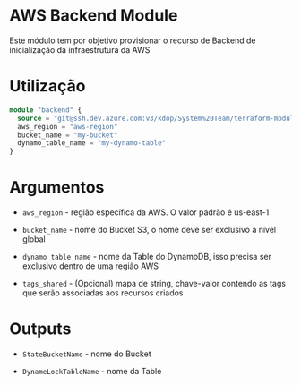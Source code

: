 # AWS Backend Module

Este módulo tem por objetivo provisionar o recurso de Backend de inicialização da infraestrutura da AWS

# Utilização

```terraform
module "backend" {
  source = "git@ssh.dev.azure.com:v3/kdop/System%20Team/terraform-modules//provider/aws/backend"
  aws_region = "aws-region"
  bucket_name = "my-bucket"
  dynamo_table_name = "my-dynamo-table"
}
```

# Argumentos

* `aws_region` - região específica da AWS. O valor padrão é us-east-1

* `bucket_name` - nome do Bucket S3, o nome deve ser exclusivo a nível global

* `dynamo_table_name` - nome da Table do DynamoDB, isso precisa ser exclusivo dentro de uma região AWS

* `tags_shared` - (Opcional) mapa de string, chave-valor contendo as tags que serão associadas aos recursos criados

# Outputs

* `StateBucketName` - nome do Bucket

* `DynameLockTableName` - nome da Table